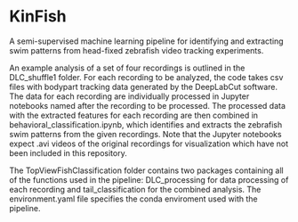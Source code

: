 # KinFish
A semi-supervised machine learning pipeline for identifying and extracting swim patterns from head-fixed zebrafish video tracking experiments. 

An example analysis of a set of four recordings is outlined in the DLC_shuffle1 folder. For each recording to be analyzed, the code takes csv files with bodypart tracking data generated by the DeepLabCut software. The data for each recording are individually processed in Jupyter notebooks named after the recording to be processed. The processed data with the extracted features for each recording are then combined in behavioral_classification.ipynb, which identifies and extracts the zebrafish swim patterns from the given recordings. Note that the Jupyter notebooks expect .avi videos of the original recordings for visualization which have not been included in this repository. 

The TopViewFishClassification folder contains two packages containing all of the functions used in the pipeline: DLC_processing for data processing of each recording and tail_classification for the combined analysis. The environment.yaml file specifies the conda enviroment used with the pipeline. 
